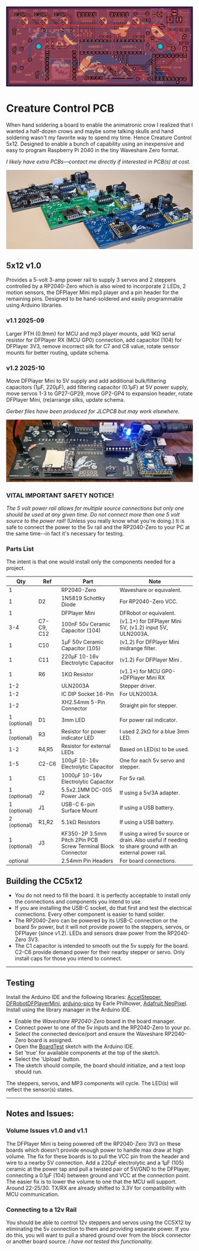 ![The Creature Control 5x12 PCB](images/cc5x12-004.png)
# Creature Control PCB #
When hand soldering a board to enable the animatronic crow I realized that I wanted a half-dozen crows and maybe some talking skulls and hand soldering wasn't my favorite way to spend my time.
Hence Creature Control 5x12. Designed to enable a bunch of capability using an inexpensive and easy to program Raspberry Pi 2040 in the tiny Waveshare Zero format.

*I likely have extra PCBs&mdash;contact me directly if interested in PCB(s) at cost.*

![Versions 1.0-1.2 of the CC5x12 PCB](images/cc5x12-005.jpg)
## 5x12 v1.0 ##
Provides a 5-volt 3-amp power rail to supply 3 servos and 2 steppers controlled by a RP2040-Zero which is also wired to incorporate 2 LEDs, 2 motion sensors, the DFPlayer Mini mp3 player and a pin header for the remaining pins.
Designed to be hand-soldered and easily programmable using Arduino libraries.
### v1.1 2025-09 ###
Larger PTH (0.9mm) for MCU and mp3 player mounts, 
add 1KΩ serial resistor for DFPlayer RX (MCU GP0) connection, 
add capacitor (104) for DFPlayer 3V3, 
remove incorrect silk for C7 and C8 value,
rotate sensor mounts for better routing,
update schema.
### v1.2 2025-10 ###
Move DFPlayer Mini to 5V supply and add additional bulk/filtering capacitors (1µF, 220µF),
add filtering capacitor (0.1µF) at 5V power supply,
move servos 1-3 to GP27-GP29,
move GP2-GP4 to expansion header,
rotate DFPlayer Mini,
(re)arrange silks,
update schema.

*Gerber files have been produced for JLCPCB but may work elsewhere.*

![Animatronic Crow build on CC5x12](images/cc5x12-002.jpg)
### VITAL IMPORTANT SAFETY NOTICE! ###
*The 5 volt power rail allows for multiple source connections but only one should be used at any given time.* 
*Do not connect more than one 5 volt source to the power rail!*
(Unless you really know what you're doing.)
It is safe to connect the power to the 5v rail and the RP2040-Zero to your PC at the same time--in fact it's necessary for testing.
### Parts List ###
The intent is that one would install only the components needed for a project.

| Qty          | Ref        | Part                                                         | Note                                                                                                     |
|--------------|------------|--------------------------------------------------------------|----------------------------------------------------------------------------------------------------------|
| 1            |            | RP2040-Zero                                                  | Waveshare or equivalent.                                                                                 |
| 1            | D2         | 1N5819 Schottky Diode                                        | For RP2040-Zero VCC.                                                                                     |
| 1            |            | DFPlayer Mini                                                | DFRobot or equivalent.                                                                                   |
| 3-4          | C7-C9, C12 | 100nF 50v Ceramic Capacitor (104)                            | (v1.1+) for DFPlayer Mini 5V, (v1.2) input 5V, ULN2003A.                                                 |
| 1            | C10        | 1µF 50v Ceramic Capacitor (105)                              | (v1.2) For DFPlayer Mini midrange filter.                                                                |
| 1            | C11        | 220µF 10-16v Electrolytic Capacitor                          | (v1.2) For DFPlayer Mini .                                                                               |
| 1            | R6         | 1KΩ Resistor                                                 | (v1.1+) for MCU GP0->DFPlayer Mini RX                                                                    |
| 1-2          |            | ULN2003A                                                     | Stepper driver.                                                                                          |
| 1-2          |            | IC DIP Socket 16-Pin                                         | For ULN2003A.                                                                                            |
| 1-2          |            | XH2.54mm 5-Pin Connector                                     | Straight pin for stepper.                                                                                |
| 1 (optional) | D1         | 3mm LED                                                      | For power rail indicator.                                                                                |
| 1 (optional) | R3         | Resistor for power indicator LED                             | I used 2.2kΩ for a blue 3mm LED.                                                                         |
| 1-2          | R4,R5      | Resistor for external LEDs                                   | Based on LED(s) to be used.                                                                              |
| 1-5          | C2-C6      | 100µF 10-16v Electrolytic Capacitor                          | One for each 5v servo and stepper.                                                                       |
| 1            | C1         | 1000µF 10-16v Electrolytic Capacitor                         | For 5v rail.                                                                                             |
| 1 (optional) | J2         | 5.5x2.1MM DC-005 Power Jack                                  | If using a 5v/3A adapter.                                                                                |
| 1 (optional) | J1         | USB-C 6-pin Surface Mount                                    | If using a USB battery.                                                                                  |
| 2 (optional) | R1,R2      | 5.1kΩ Resistors                                              | If using a USB battery.                                                                                  |
| 1 (optional) | J3         | KF350-2P 3.5mm Pitch 2Pin PCB Screw Terminal Block Connector | If using a wired 5v source or drain. Also useful if needing to share ground with an external power rail. |
| optional     |            | 2.54mm Pin Headers                                           | For board connections.                                                                                   |

## Building the CC5x12 ##

* You do not need to fill the board. It is perfectly acceptable to install only the connections and components you intend to use.
* If you are installing the USB-C socket, do that first and test the electrical connections. Every other component is easier to hand solder.
* The RP2040-Zero can be powered by its USB-C connection or the board 5v power, but it will not provide power to the steppers, servos, or DFPlayer (since v1.2). LEDs and sensors draw power from the RP2040-Zero 3V3.
* The C1 capacitor is intended to smooth out the 5v supply for the board. C2-C6 provide demand power for their nearby stepper or servo. Only install caps for those you intend to connect.
___

## Testing ##
Install the Arduino IDE and the following libraries:
[AccelStepper](https://www.airspayce.com/mikem/arduino/AccelStepper),
[DFRobotDFPlayerMini](https://github.com/DFRobot/DFRobotDFPlayerMini),
[arduino-pico](https://github.com/earlephilhower/arduino-pico) by Earle Philhower,
[Adafruit NeoPixel](https://github.com/adafruit/Adafruit_NeoPixel).
Install using the library manager in the Arduino IDE.

* Enable the *Waveshare RP2040-Zero* board in the board manager.
* Connect power to one of the 5v inputs and the RP2040-Zero to your pc. 
* Select the connected device/port and ensure the Waveshare RP2040-Zero board is assigned.
* Open the [BoardTest](BoardTest) sketch with the Arduino IDE.
* Set 'true' for available components at the top of the sketch. 
* Select the 'Upload' button.
* The sketch should compile, the board should initialize, and a test loop should run.

The steppers, servos, and MP3 components will cycle.
The LED(s) will reflect the sensor(s) states.

___
## Notes and Issues: ##

### Volume Issues v1.0 and v1.1 ###
The DFPlayer Mini is being powered off the RP2040-Zero 3V3 on these boards which doesn't provide enough power to handle max draw at high volume.
The fix for these boards is to pull the VCC pin from the header and wire to a nearby 5V connection.
Add a 220µF electrolytic and a 1µF (105) ceramic at the power tap and pull a twisted pair of 5V/GND to the DFPlayer, connecting a 0.1µF (104) between ground and VCC at the connection point.
The easier fix is to lower the volume to one that the MCU will support. 
Around 22-25/30.
TX/RX are already shifted to 3.3V for compatibility with MCU communication.

### Connecting to a 12v Rail ###
You should be able to control 12v steppers and servos using the CC5X12 by eliminating the 5v connection to them and providing separate power. 
If you do this, you will want to pull a shared ground over from the block connector or another board source.
*I have not tested this functionality.*


